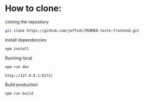 # How to clone:

cloning the repository

```bash
git clone https://github.com/jeffsdc/PEBMED-teste-frontend.git
```

Install dependencies

```bash
npm install
```

Running local 
```bash
npm run dev
```
```bash
http://127.0.0.1:5173/
```

Build production  
```bash
npm run build
```
